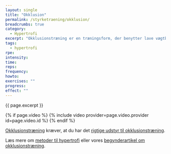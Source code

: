 ```yaml
---
layout: single
title: "Okklusion"
permalink: /styrketraening/okklusion/
breadcrumbs: true
category:
  - Hypertrofi
excerpt: "Okklusionstræning er en træningsform, der benytter lave vægtbelastninger kombineret med delvis aflukning af blodgennemstrømningen for at opnå hypertrofi og styrkevækst."
tags:
  - hypertrofi
rpe:
intensity:
time:
reps:
frequency:
howto:
exercises: ""
progress:
effect: ""
---
```


{{ page.excerpt }}

{% if page.video %}
  {% include video provider=page.video.provider id=page.video.id %}
{% endif %}

[Okklusionstræning](/introduktion-okklusionstraening/) kræver, at du har det [rigtige udstyr til okklusionstræning](/udstyr-okklusionstraening-okklusionsudstyr/).

Læs mere om [metoder til hypertrofi](/hypertrofi-metoder/) eller vores [begynderartikel om okklusionstræning](/introduktion-okklusionstraening/).
